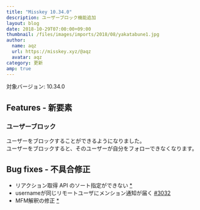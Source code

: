 ```yaml
---
title: "Misskey 10.34.0"
description: ユーザーブロック機能追加
layout: blog
date: 2018-10-29T07:00:00+09:00
thumbnail: /files/images/imports/2018/08/yakatabune1.jpg
author:
  name: aqz
  url: https://misskey.xyz/@aqz
  avatar: aqz
category: 更新
amp: true
---
```

対象バージョン: 10.34.0

## Features - 新要素
### ユーザーブロック
ユーザーをブロックすることができるようになりました。  
ユーザーをブロックすると、そのユーザーが自分をフォローできなくなります。

## Bug fixes - 不具合修正
- リアクション取得 API のソート指定ができない [*](https://github.com/syuilo/misskey/commit/e74c0df6c653f13c91cd0194df0ef6ba743d7bab)
- usernameが同じリモートユーザにメンション通知が届く  [#3032](https://github.com/syuilo/misskey/pull/3032)
- MFM解釈の修正 [*](https://github.com/syuilo/misskey/commit/4b145da04655344c27eda93d7a8c4270b14df1c1)